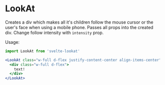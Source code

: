 # LookAt

Creates a div which makes all it's children follow the mouse cursor or the user's face when using a mobile phone. Passes all props into the created div. Change  follow intensity with `intensity` prop.

Usage:
```jsx
import LookAt from 'svelte-lookat'

<LookAt class="w-full d-flex justify-content-center align-items-center" on:mousemove={handleMove} intensity={0.5}>
  <div class="w-full d-flex">
    text!
  </div>
</LookAt>
``` 